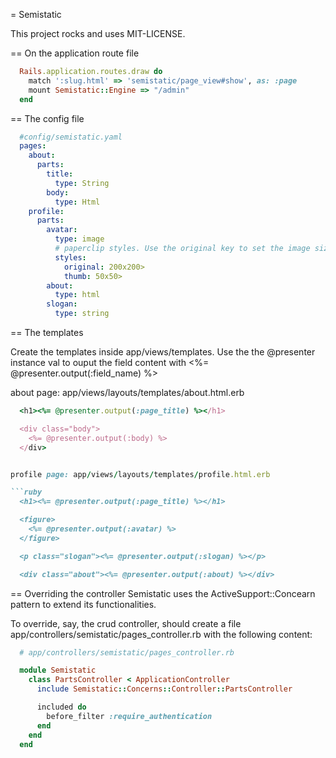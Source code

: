 = Semistatic

This project rocks and uses MIT-LICENSE.

== On the application route file

```ruby
  Rails.application.routes.draw do
    match ':slug.html' => 'semistatic/page_view#show', as: :page
    mount Semistatic::Engine => "/admin"
  end
```

== The config file

```yml
  #config/semistatic.yaml
  pages:
    about:
      parts:
        title:
          type: String
        body:
          type: Html
    profile:
      parts:
        avatar:
          type: image
          # paperclip styles. Use the original key to set the image size
          styles:
            original: 200x200>
            thumb: 50x50>
        about:
          type: html
        slogan:
          type: string
```

== The templates

Create the templates inside app/views/templates. Use the the @presenter instance val to
ouput the field content with <%= @presenter.output(:field_name) %>

about page: app/views/layouts/templates/about.html.erb

```ruby
  <h1><%= @presenter.output(:page_title) %></h1>

  <div class="body">
    <%= @presenter.output(:body) %>
  </div>


profile page: app/views/layouts/templates/profile.html.erb

```ruby
  <h1><%= @presenter.output(:page_title) %></h1>

  <figure>
    <%= @presenter.output(:avatar) %>
  </figure>

  <p class="slogan"><%= @presenter.output(:slogan) %></p>

  <div class="about"><%= @presenter.output(:about) %></div>
```

== Overriding the controller
Semistatic uses the ActiveSupport::Concearn pattern to extend its functionalities.

To override, say, the crud controller, should create a file
app/controllers/semistatic/pages_controller.rb with the following content:

```ruby
  # app/controllers/semistatic/pages_controller.rb

  module Semistatic
    class PartsController < ApplicationController
      include Semistatic::Concerns::Controller::PartsController

      included do
        before_filter :require_authentication
      end
    end
  end
```